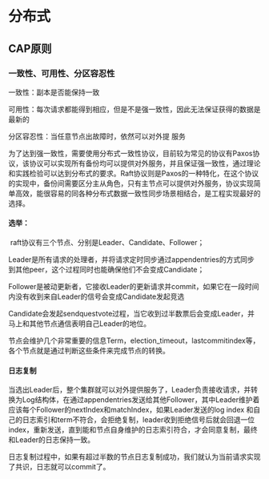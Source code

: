 # 分布式

## CAP原则

### 一致性、可用性、分区容忍性

一致性：副本是否能保持一致

可用性：每次请求都能得到相应，但是不是强一致性，因此无法保证获得的数据是最新的

分区容忍性：当任意节点出故障时，依然可以对外提 服务



​		为了达到强一致性，需要使用分布式一致性协议，目前较为常见的协议有Paxos协议，该协议可以实现所有备份均可以提供对外服务，并且保证强一致性，通过理论和实践检验可以达到分布式的要求。Raft协议则是Paxos的一种特化，在这个协议的实现中，备份间需要区分主从角色，只有主节点可以提供对外服务，协议实现简单高效，能很容易的同各种分布式数据一致性同步场景相结合，是工程实现最好的选择。

#### 选举：

​		raft协议有三个节点、分别是Leader、Candidate、Follower；

​		Leader是所有请求的处理者，并将请求定时同步通过appendentries的方式同步到其他peer，这个过程同时也能确保他们不会变成Candidate；

​		Follower是被动更新者，它接收Leader的更新请求并commit，如果它在一段时间内没有收到来自Leader的信号会变成Candidate发起竞选

​		Candidate会发起sendquestvote过程，当它收到过半数票后会变成Leader，并马上和其他节点通信表明自己Leader的地位。

节点会维护几个非常重要的信息Term，election_timeout，lastcommitindex等，各个节点就是通过判断这些条件来完成节点的转换。

#### 日志复制

​		当选出Leader后，整个集群就可以对外提供服务了，Leader负责接收请求，并转换为Log结构体，在通过appendentries发送给其他Follower，其中Leader维护着应该每个Follower的nextIndex和matchIndex，如果Leader发送的log index 和自己的日志索引和term不符合，会拒绝复制，leader收到拒绝信号后就会回退一位index，重新发送，直到能和节点自身维护的日志索引符合，才会同意复制，最终和Leader的日志保持一致。

​		日志复制过程中，如果有超过半数的节点日志复制成功，我们就认为当前请求实现了共识，日志就可以commit了。

